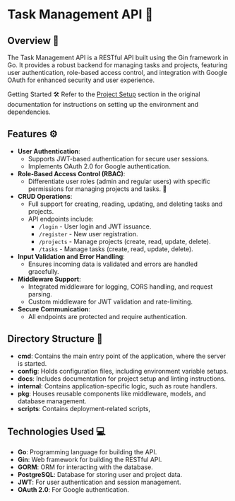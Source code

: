 # Task Management API 🚀

## Overview 🌟

The Task Management API is a RESTful API built using the Gin framework in Go. It provides a robust backend for managing tasks and projects, featuring user authentication, role-based access control, and integration with Google OAuth for enhanced security and user experience.

Getting Started 🛠️
Refer to the  [Project Setup](./docs/project_setup.md) section in the original documentation for instructions on setting up the environment and dependencies.

## Features ⚙️

-   **User Authentication**:
    -   Supports JWT-based authentication for secure user sessions. 
    -   Implements OAuth 2.0 for Google authentication. 
-   **Role-Based Access Control (RBAC)**:
    -   Differentiate user roles (admin and regular users) with specific permissions for managing projects and tasks. 👥
-   **CRUD Operations**:
    -   Full support for creating, reading, updating, and deleting tasks and projects. 
    -   API endpoints include:
        -   `/login` - User login and JWT issuance. 
        -   `/register` - New user registration. 
        -   `/projects` - Manage projects (create, read, update, delete). 
        -   `/tasks` - Manage tasks (create, read, update, delete). 
-   **Input Validation and Error Handling**:
    -   Ensures incoming data is validated and errors are handled gracefully. 
-   **Middleware Support**:
    -   Integrated middleware for logging, CORS handling, and request parsing. 
    -   Custom middleware for JWT validation and rate-limiting. 
-   **Secure Communication**:
    -   All endpoints are protected and require authentication. 

## Directory Structure 📁
-   **cmd**: Contains the main entry point of the application, where the server is started.
-   **config**: Holds configuration files, including environment variable setups.
-   **docs**: Includes documentation for project setup and linting instructions.
-   **internal**: Contains application-specific logic, such as route handlers.
-   **pkg**: Houses reusable components like middleware, models, and database management.
-   **scripts**: Contains deployment-related scripts,

## Technologies Used 💻

-   **Go**: Programming language for building the API.
-   **Gin**: Web framework for building the RESTful API.
-   **GORM**: ORM for interacting with the database.
-   **PostgreSQL**: Database for storing user and project data.
-   **JWT**: For user authentication and session management.
-   **OAuth 2.0**: For Google authentication.

